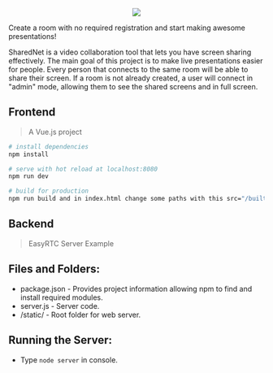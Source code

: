 <p align="center">
  <img src="http://res.cloudinary.com/faus6rguez/image/upload/v1526487699/logo_ympqbb.png">
</p>

Create a room with no required registration and start making awesome presentations!

SharedNet is a video collaboration tool that lets you have screen sharing effectively. The main goal of this project is to make live presentations easier for people. Every person that connects to the same room will be able to share their screen. If a room is not already created, a user will connect in "admin" mode, allowing them to see the shared screens and in full screen. 

## Frontend
> A Vue.js project

``` bash
# install dependencies
npm install

# serve with hot reload at localhost:8080
npm run dev

# build for production
npm run build and in index.html change some paths with this src="/built/..."
```

## Backend
> EasyRTC Server Example

Files and Folders:
------------------

 - package.json - Provides project information allowing npm to find and install required modules.
 - server.js - Server code.
 - /static/ - Root folder for web server.

Running the Server:
-------------------

 - Type `node server` in console.

